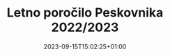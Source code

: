 ---
title: "Letno poročilo Peskovnika 2022/2023"
date: 2023-09-15T15:02:25+01:00
description: ""
file: "Letno-poročilo-Peskovnika-2022_2023.pdf"
kind: "document"
---